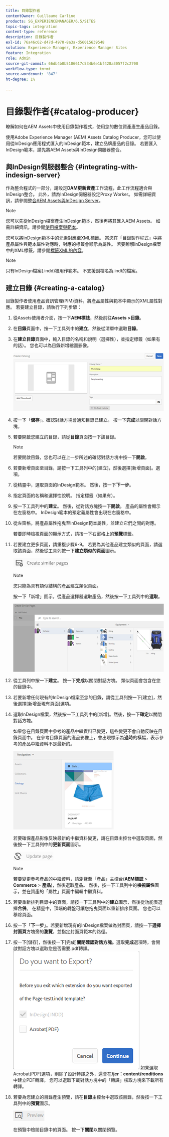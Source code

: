 ```yaml
---
title: 目錄製作者
contentOwner: Guillaume Carlino
products: SG_EXPERIENCEMANAGER/6.5/SITES
topic-tags: integration
content-type: reference
description: 目錄製作者
exl-id: 76a46c62-d47d-4970-8a3a-d56015639548
solution: Experience Manager, Experience Manager Sites
feature: Integration
role: Admin
source-git-commit: 66db4b0b5106617c534b6e1bf428a3057f2c2708
workflow-type: tm+mt
source-wordcount: '847'
ht-degree: 1%

---
```


# 目錄製作者{#catalog-producer}

瞭解如何在AEM Assets中使用目錄製作程式，使用您的數位資產產生產品目錄。

使用Adobe Experience Manager (AEM) Assets Catalog Producer，您可以使用從InDesign應用程式匯入的InDesign範本，建立品牌產品的目錄。 若要匯入InDesign範本，請先將AEM Assets與InDesign伺服器整合。

## 與InDesign伺服器整合 {#integrating-with-indesign-server}

作為整合程式的一部分，請設定&#x200B;**DAM更新資產**&#x200B;工作流程，此工作流程適合與InDesign整合。 此外，請為InDesign伺服器設定Proxy Worker。 如需詳細資訊，請參閱[整合AEM Assets與InDesign Server](/help/assets/indesign.md)。

>[!NOTE]
>
>您可以先從InDesign檔案產生InDesign範本，然後再將其匯入AEM Assets。 如需詳細資訊，請參閱[使用檔案與範本](https://helpx.adobe.com/indesign/using/files-templates.html)。
>
>您可以將InDesign範本中的元素對應至XML標籤。 當您在「目錄製作程式」中將產品屬性與範本屬性對應時，對應的標籤會顯示為屬性。 若要瞭解InDesign檔案中的XML標籤，請參閱[標籤XML的內容](https://helpx.adobe.com/indesign/using/tagging-content-xml.html)。

>[!NOTE]
>
>只有InDesign檔案(.indd)被用作範本。 不支援副檔名為.indt的檔案。

## 建立目錄 {#creating-a-catalog}

目錄製作者使用產品資訊管理(PIM)資料，將產品屬性與範本中顯示的XML屬性對應。 若要建立目錄，請執行下列步驟：

1. 從Assets使用者介面，按一下&#x200B;**AEM標誌**，然後前往&#x200B;**Assets >目錄**。
1. 在&#x200B;**目錄**&#x200B;頁面中，按一下工具列中的&#x200B;**建立**，然後從清單中選取&#x200B;**目錄**。
1. 在&#x200B;**建立目錄**&#x200B;頁面中，輸入目錄的名稱和說明（選擇性），並指定標籤（如果有的話）。 您也可以為目錄新增縮圖影像。

   ![create_catalog](assets/create_catalog.png)

1. 按一下「**儲存**」。確認對話方塊會通知目錄已建立。 按一下&#x200B;**完成**&#x200B;以關閉對話方塊。
1. 若要開啟您建立的目錄，請從&#x200B;**目錄**&#x200B;頁面按一下該目錄。

   >[!NOTE]
   >
   >若要開啟目錄，您也可以在上一步所述的確認對話方塊中按一下&#x200B;**開啟**。

1. 若要新增頁面至目錄，請按一下工具列中的[建立]，然後選擇[新增頁面]。**&#x200B;**&#x200B;**&#x200B;**&#x200B;選項。
1. 從精靈中，選取頁面的InDesign範本。 然後，按一下&#x200B;**下一步**。
1. 指定頁面的名稱和選擇性說明。 指定標籤（如果有）。
1. 按一下工具列中的&#x200B;**建立**。 然後，從對話方塊按一下&#x200B;**開啟**。 產品的屬性會顯示在左窗格中。 InDesign範本的預定義屬性會出現在右窗格中。
1. 從左窗格，將產品屬性拖曳至InDesign範本屬性，並建立它們之間的對應。

   若要即時檢視頁面的顯示方式，請按一下右窗格上的&#x200B;**預覽**&#x200B;標籤。

1. 若要建立更多頁面，請重複步驟6-9。 若要為其他產品建立類似的頁面，請選取該頁面，然後從工具列按一下&#x200B;**建立類似的頁面**&#x200B;圖示。

   ![create_similar_pages](assets/create_similar_pages.png)

   >[!NOTE]
   >
   >您只能為具有類似結構的產品建立類似頁面。

   按一下「新增」圖示，從產品選擇器選取產品，然後按一下工具列中的&#x200B;**選取**。

   ![select_product](assets/select_product.png)

1. 從工具列中按一下&#x200B;**建立**。 按一下&#x200B;**完成**&#x200B;以關閉對話方塊。 類似頁面會包含在您的目錄中。
1. 若要新增任何現有的InDesign檔案至您的目錄，請從工具列按一下[建立]，然後選擇[新增至現有頁面] **&#x200B;**&#x200B;選項。**&#x200B;**
1. 選取InDesign檔案，然後按一下工具列中的[新增]。 **&#x200B;**&#x200B;然後，按一下&#x200B;**確定**&#x200B;以關閉對話方塊。

   如果您在目錄頁面中參考的產品中繼資料已變更，這些變更不會自動反映在目錄頁面中。 在參考目錄頁面的產品影像上，會出現標示為&#x200B;**過時**&#x200B;的橫幅，表示參考的產品中繼資料不是最新的。

   ![chlimage_1-117](assets/chlimage_1-117a.png)

   若要確保產品影像反映最新的中繼資料變更，請在目錄主控台中選取頁面，然後按一下工具列中的&#x200B;**更新頁面**&#x200B;圖示。

   ![chlimage_1-118](assets/chlimage_1-118a.png)

   >[!NOTE]
   >
   >若要變更參考產品的中繼資料，請瀏覽至「產品」主控台(**AEM標誌** > **Commerce** > **產品**)，然後選取產品。 然後，按一下工具列中的&#x200B;**檢視屬性**&#x200B;圖示，並在資產的「屬性」頁面中編輯中繼資料。

1. 若要重新排列目錄中的頁面，請按一下工具列中的&#x200B;**建立**&#x200B;圖示，然後從功能表選擇&#x200B;**合併**。 在精靈中，頂端的轉盤可讓您拖曳頁面以重新排序頁面。 您也可以移除頁面。

1. 按一下「**下一步**」。若要新增現有的InDesign檔案做為封面頁，請按一下&#x200B;**選擇封面頁**&#x200B;方塊旁的&#x200B;**瀏覽**，並指定封面頁範本的路徑。
1. 按一下[儲存]&#x200B;**&#x200B;**，然後按一下[完成]&#x200B;**關閉確認對話方塊。**&#x200B;選取&#x200B;**完成**&#x200B;選項時，會開啟對話方塊以選取您是否需要.pdf轉譯。
   ![匯出至pdf](assets/CatalogPDF.png)
如果選取Acrobat(PDF)選項，則除了設計轉譯之外，還會在&#x200B;**/jcr：content/renditions**&#x200B;中建立PDF轉譯。 您可以選取下載對話方塊中的「轉譯」核取方塊來下載所有轉譯。

1. 若要為您建立的目錄產生預覽，請在&#x200B;**目錄**&#x200B;主控台中選取該目錄，然後按一下工具列中的&#x200B;**預覽**&#x200B;圖示。

   ![chlimage_1-119](assets/chlimage_1-119a.png)

   在預覽中檢閱目錄中的頁面。 按一下&#x200B;**關閉**&#x200B;以關閉預覽。
